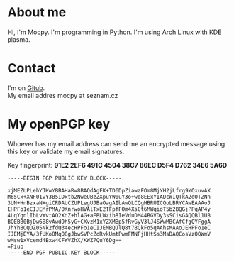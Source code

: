# About me
Hi, I'm Mocpy. I'm programming in Python. I'm using Arch Linux with KDE plasma.

# Contact
I'm on [Gitub](https://github.com).  
My email addres mocpy at seznam.cz

# My openPGP key
Whoever has my email address can send me an encrypted message using this key or validate my email signatures.

Key fingerprint: **91E2 2EF6 491C 4504 38C7 86EC D5F4 D762 34E6 5A6D**
```
-----BEGIN PGP PUBLIC KEY BLOCK-----

xjMEZUPLehYJKwYBBAHaRw8BAQdAgFK+TD6DpZiawzFOm8MjYH2jLfrg9YOxuvAX
M65Cx+XNF01vY3B5IDxtb2NweUBzZXpuYW0uY3o+wo8EExYIADcWIQTkA2dOTZNn
3UN+HnBzxaNXgiCRDAUCZUPLegUJBaOagAIbAwQLCQgHBRUICQoLBRYCAwEAAAoJ
EHPFo1eCIJEMrPMA/0KnrwoHVAlTxE2TFpfFOm4XsCt6MWqioT5b2BQGjPPqAP4y
4LqYgnlIbLvWvtAO2XdZ+hlAG+aFBLWzib8IeVduDM44BGVDy3sSCisGAQQBl1UB
BQEBB0BjDw6B8vAwd9h5yG+CXvzM1xYZXMBp5fRvGyV3lJ4SWwMBCAfCfgQYFggA
JhYhBOQDZ05Nk2fdQ34ecHPFo1eCIJEMBQJlQ8t7BQkFo5qAAhsMAAoJEHPFo1eC
IJEMjEYA/3fUKo8MqQ8gJbwSVPcZoRvkUmtPwmFMNFjHHtSs3MsDAQCosVzOQWmV
wMsw1xVcemd4Bxw4CFWVZhX/KWZ7QuY6Dg==
=Piub
-----END PGP PUBLIC KEY BLOCK-----
```